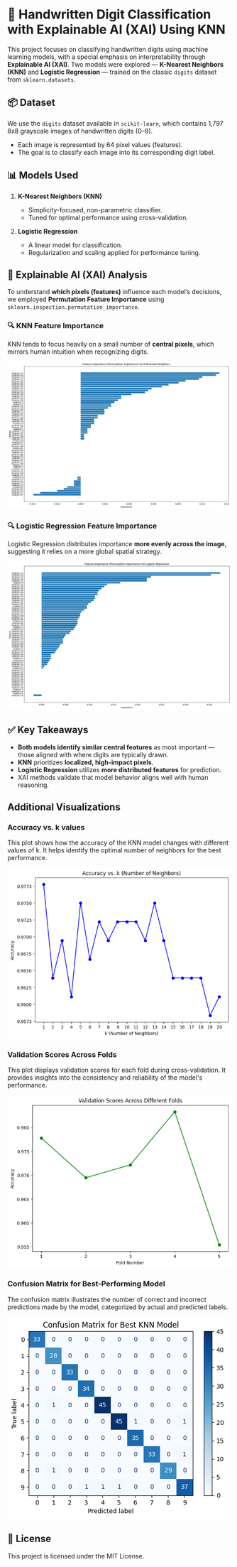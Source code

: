 # 🧠 Handwritten Digit Classification with Explainable AI (XAI) Using KNN

This project focuses on classifying handwritten digits using machine learning models, with a special emphasis on interpretability through **Explainable AI (XAI)**. Two models were explored — **K-Nearest Neighbors (KNN)** and **Logistic Regression** — trained on the classic `digits` dataset from `sklearn.datasets`.

## 📦 Dataset

We use the `digits` dataset available in `scikit-learn`, which contains 1,797 8x8 grayscale images of handwritten digits (0–9).

- Each image is represented by 64 pixel values (features).
- The goal is to classify each image into its corresponding digit label.

## 📊 Models Used

1. **K-Nearest Neighbors (KNN)**

   - Simplicity-focused, non-parametric classifier.
   - Tuned for optimal performance using cross-validation.

2. **Logistic Regression**
   - A linear model for classification.
   - Regularization and scaling applied for performance tuning.

## 🧰 Explainable AI (XAI) Analysis

To understand **which pixels (features)** influence each model’s decisions, we employed **Permutation Feature Importance** using `sklearn.inspection.permutation_importance`.

### 🔍 KNN Feature Importance

KNN tends to focus heavily on a small number of **central pixels**, which mirrors human intuition when recognizing digits.

![KNN Permutation Importance](./images/knn_permutation_importance.png)

### 🔍 Logistic Regression Feature Importance

Logistic Regression distributes importance **more evenly across the image**, suggesting it relies on a more global spatial strategy.

![Logistic Regression Permutation Importance](./images/logistic_regression_permutation_importance.png)

## ✅ Key Takeaways

- **Both models identify similar central features** as most important — those aligned with where digits are typically drawn.
- **KNN** prioritizes **localized, high-impact pixels**.
- **Logistic Regression** utilizes **more distributed features** for prediction.
- XAI methods validate that model behavior aligns well with human reasoning.

## Additional Visualizations

### Accuracy vs. k values

This plot shows how the accuracy of the KNN model changes with different values of k. It helps identify the optimal number of neighbors for the best performance.

![Accuracy vs. k values](./images/accuracy_vs_k.png)

### Validation Scores Across Folds

This plot displays validation scores for each fold during cross-validation. It provides insights into the consistency and reliability of the model's performance.

![Validation Scores Across Folds](./images/validation_scores.png)

### Confusion Matrix for Best-Performing Model

The confusion matrix illustrates the number of correct and incorrect predictions made by the model, categorized by actual and predicted labels.

![Confusion Matrix](./images/confusion_matrix.png)

## 📜 License

This project is licensed under the MIT License.
